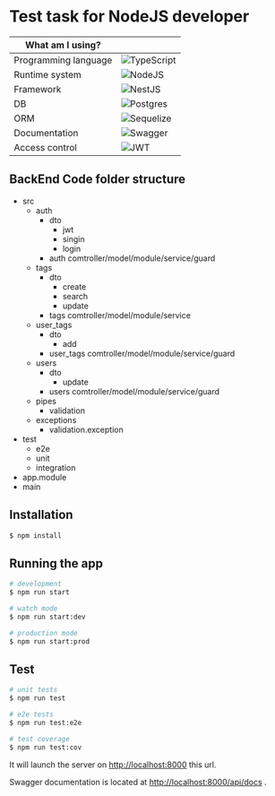 # Test task for NodeJS developer

<div align="center">
  
| What am I using?                                          ||
| --------------------------------------------------------- | ------------------------------------------------------------------------------------------- |
|Programming language|![TypeScript](https://img.shields.io/badge/typescript-%23007ACC.svg?style=for-the-badge&logo=typescript&logoColor=white)                                                                     
| Runtime system                                            | ![NodeJS](https://img.shields.io/badge/node.js-6DA55F?style=for-the-badge&logo=node.js&logoColor=white)                |
| Framework       | ![NestJS](https://img.shields.io/badge/nestjs-%23E0234E.svg?style=for-the-badge&logo=nestjs&logoColor=white) |
| DB | ![Postgres](https://img.shields.io/badge/postgres-%23316192.svg?style=for-the-badge&logo=postgresql&logoColor=white) |
| ORM | ![Sequelize](https://img.shields.io/badge/Sequelize-52B0E7?style=for-the-badge&logo=Sequelize&logoColor=white) |
| Documentation | ![Swagger](https://img.shields.io/badge/-Swagger-%23Clojure?style=for-the-badge&logo=swagger&logoColor=white) |
| Access control | ![JWT](https://img.shields.io/badge/JWT-black?style=for-the-badge&logo=JSON%20web%20tokens)

</div>

## **BackEnd Code folder structure**

- src
  - auth
    - dto
      - jwt
      - singin
      - login
    - auth comtroller/model/module/service/guard
  - tags
    - dto
      - create
      - search
      - update
    - tags comtroller/model/module/service
  - user_tags
    - dto
      - add
    - user_tags comtroller/model/module/service/guard
  - users
    - dto
      - update
    - users comtroller/model/module/service/guard
  - pipes
    - validation
  - exceptions
    - validation.exception
- test
  - e2e
  - unit
  - integration
- app.module
- main

## Installation

```bash
$ npm install
```

## Running the app

```bash
# development
$ npm run start

# watch mode
$ npm run start:dev

# production mode
$ npm run start:prod
```

## Test

```bash
# unit tests
$ npm run test

# e2e tests
$ npm run test:e2e

# test coverage
$ npm run test:cov
```

It will launch the server on [http://localhost:8000](http://localhost:8000) this url.

Swagger documentation is located at [http://localhost:8000/api/docs](http://localhost:8000/api/docs) .
